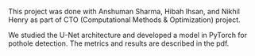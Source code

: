This project was done with Anshuman Sharma, Hibah Ihsan, and Nikhil Henry as part of CTO (Computational Methods & Optimization) project. 

We studied the U-Net architecture and developed a model in PyTorch for pothole detection. The metrics and results are described in the pdf.
